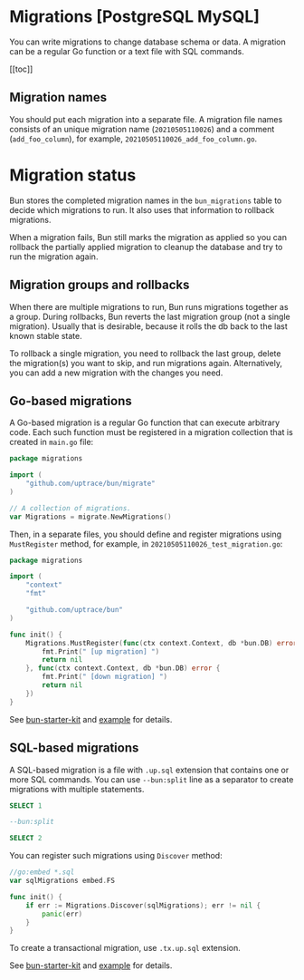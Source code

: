# Migrations [PostgreSQL MySQL]

You can write migrations to change database schema or data. A migration can be a regular Go function
or a text file with SQL commands.

[[toc]]

## Migration names

You should put each migration into a separate file. A migration file names consists of an unique
migration name (`20210505110026`) and a comment (`add_foo_column`), for example,
`20210505110026_add_foo_column.go`.

# Migration status

Bun stores the completed migration names in the `bun_migrations` table to decide which migrations to
run. It also uses that information to rollback migrations.

When a migration fails, Bun still marks the migration as applied so you can rollback the partially
applied migration to cleanup the database and try to run the migration again.

## Migration groups and rollbacks

When there are multiple migrations to run, Bun runs migrations together as a group. During
rollbacks, Bun reverts the last migration group (not a single migration). Usually that is desirable,
because it rolls the db back to the last known stable state.

To rollback a single migration, you need to rollback the last group, delete the migration(s) you
want to skip, and run migrations again. Alternatively, you can add a new migration with the changes
you need.

## Go-based migrations

A Go-based migration is a regular Go function that can execute arbitrary code. Each such function
must be registered in a migration collection that is created in `main.go` file:

```go
package migrations

import (
	"github.com/uptrace/bun/migrate"
)

// A collection of migrations.
var Migrations = migrate.NewMigrations()
```

Then, in a separate files, you should define and register migrations using `MustRegister` method,
for example, in `20210505110026_test_migration.go`:

```go
package migrations

import (
	"context"
	"fmt"

	"github.com/uptrace/bun"
)

func init() {
	Migrations.MustRegister(func(ctx context.Context, db *bun.DB) error {
		fmt.Print(" [up migration] ")
		return nil
	}, func(ctx context.Context, db *bun.DB) error {
		fmt.Print(" [down migration] ")
		return nil
	})
}
```

See [bun-starter-kit](starter-kit.md) and
[example](https://github.com/uptrace/bun/tree/master/example/migrate) for details.

## SQL-based migrations

A SQL-based migration is a file with `.up.sql` extension that contains one or more SQL commands. You
can use `--bun:split` line as a separator to create migrations with multiple statements.

```sql
SELECT 1

--bun:split

SELECT 2
```

You can register such migrations using `Discover` method:

```go
//go:embed *.sql
var sqlMigrations embed.FS

func init() {
	if err := Migrations.Discover(sqlMigrations); err != nil {
		panic(err)
	}
}
```

To create a transactional migration, use `.tx.up.sql` extension.

See [bun-starter-kit](starter-kit.md) and
[example](https://github.com/uptrace/bun/tree/master/example/migrate) for details.

